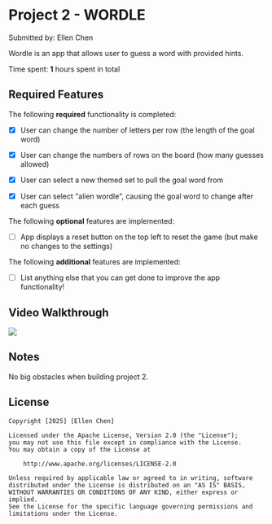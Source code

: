 # Project 2 - WORDLE

Submitted by: Ellen Chen

Wordle is an app that allows user to guess a word with provided hints.

Time spent: **1** hours spent in total

## Required Features

The following **required** functionality is completed:

- [x] User can change the number of letters per row (the length of the goal word)
- [x] User can change the numbers of rows on the board (how many guesses allowed)
- [x] User can select a new themed set to pull the goal word from
- [x] User can select "alien wordle", causing the goal word to change after each guess


The following **optional** features are implemented:

- [ ] App displays a reset button on the top left to reset the game (but make no changes to the settings)

The following **additional** features are implemented:

- [ ] List anything else that you can get done to improve the app functionality!

## Video Walkthrough

<div>
    <a href="https://www.loom.com/share/27bb74d2372b43a6afc7d6c969b5e465">
    </a>
    <a href="https://www.loom.com/share/27bb74d2372b43a6afc7d6c969b5e465">
      <img style="max-width:300px;" src="https://cdn.loom.com/sessions/thumbnails/27bb74d2372b43a6afc7d6c969b5e465-5ba0c713f38c7f23-full-play.gif">
    </a>
  </div>

## Notes

No big obstacles when building project 2.

## License

    Copyright [2025] [Ellen Chen]

    Licensed under the Apache License, Version 2.0 (the "License");
    you may not use this file except in compliance with the License.
    You may obtain a copy of the License at

        http://www.apache.org/licenses/LICENSE-2.0

    Unless required by applicable law or agreed to in writing, software
    distributed under the License is distributed on an "AS IS" BASIS,
    WITHOUT WARRANTIES OR CONDITIONS OF ANY KIND, either express or implied.
    See the License for the specific language governing permissions and
    limitations under the License.
